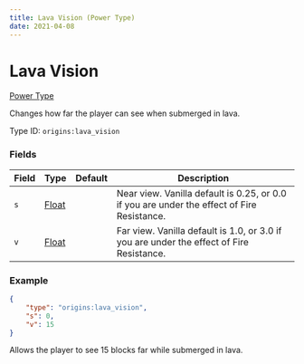 ```yaml
---
title: Lava Vision (Power Type)
date: 2021-04-08
---
```


# Lava Vision

[Power Type](../power_types.md)

Changes how far the player can see when submerged in lava.

Type ID: `origins:lava_vision`

### Fields

Field  | Type | Default | Description
-------|------|---------|-------------
`s` | [Float](../data_types/float.md) | | Near view. Vanilla default is 0.25, or 0.0 if you are under the effect of Fire Resistance.
`v` | [Float](../data_types/float.md) | | Far view. Vanilla default is 1.0, or 3.0 if you are under the effect of Fire Resistance.

### Example
```json
{
  	"type": "origins:lava_vision",
  	"s": 0,
  	"v": 15
}
```
Allows the player to see 15 blocks far while submerged in lava.
